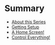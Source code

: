 # Summary

* [About this Series](about-this-series.md)
* [Getting Setup](README.md)
* [A Home Screen!](a-home-screen.md)
* [Control Everything!](control-everything.md)

